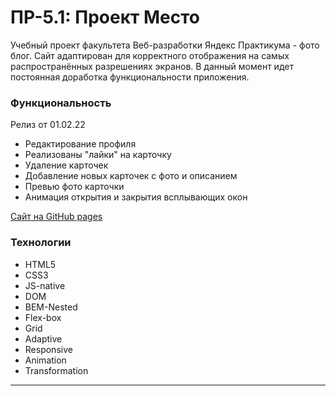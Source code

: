#  ПР-5.1: Проект Место

Учебный проект факультета Веб-разработки Яндекс Практикума - фото блог. Сайт адаптирован для корректного отображения на самых распространённых разрешениях экранов. В данный момент идет постоянная доработка функциональности приложения.

### Функциональность
Релиз от 01.02.22
* Редактирование профиля
* Реализованы "лайки" на карточку
* Удаление карточек
* Добавление новых карточек с фото и описанием
* Превью фото карточки
* Анимация открытия и закрытия всплывающих окон

[Сайт на GitHub pages](https://beardy-raccoon.github.io/mesto/index.html)

### Технологии
* HTML5
* CSS3
* JS-native
* DOM
* BEM-Nested
* Flex-box
* Grid
* Adaptive
* Responsive
* Animation
* Transformation

****
